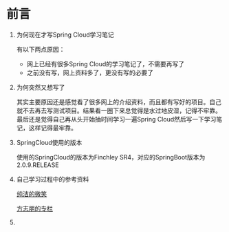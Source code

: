 # 前言

1. 为何现在才写Spring Cloud学习笔记

   有以下两点原因：

   - 网上已经有很多Spring Cloud的学习笔记了，不需要再写了
   - 之前没有写，网上资料多了，更没有写的必要了

2. 为何突然又想写了

   其实主要原因还是感觉看了很多网上的介绍资料，而且都有写好的项目。自己就不去再去写测试项目。结果看一圈下来总觉得是水过地皮湿，记得不牢靠。最后还是觉得自己再从头开始抽时间学习一遍Spring Cloud然后写一下学习笔记，这样记得最牢靠。

3. SpringCloud使用的版本

   使用的SpringCloud的版本为Finchley SR4，对应的SpringBoot版本为2.0.9.RELEASE

4. 自己学习过程中的参考资料

   [纯洁的微笑]( http://www.ityouknow.com/spring-cloud.html ) 

   [方志朋的专栏]( https://www.fangzhipeng.com/spring-cloud.html )

5. 


